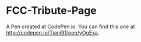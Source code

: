# FCC-Tribute-Page

A Pen created at CodePen.io. You can find this one at http://codepen.io/Tiani91/pen/yOgExa.

 
